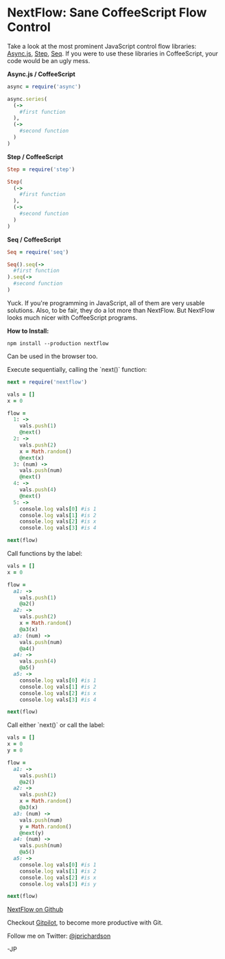 <!--
author: JP
publish: Thu Jun 28 2012 13:23:54 GMT-0500 (CDT)
status: publish
type: post
link: https://procbits.wordpress.com/2012/06/28/nextflow-sane-coffeescript-flow-control/
tags: CoffeeScript, Node.js
slug: 2012/06/28/nextflow-sane-coffeescript-flow-control
-->

NextFlow: Sane CoffeeScript Flow Control
========================================

Take a look at the most prominent JavaScript control flow libraries:
[Async.js](https://github.com/caolan/async),
[Step](https://github.com/creationix/step),
[Seq](https://github.com/substack/node-seq). If you were to use these
libraries in CoffeeScript, your code would be an ugly mess.

**Async.js / CoffeeScript**

```ruby
async = require('async')

async.series(
  (->
    #first function
  ),
  (->
    #second function
  )
)
```

**Step / CoffeeScript**

```ruby
Step = require('step')

Step(
  (->
    #first function
  ),
  (->
    #second function
  )
)
```

**Seq / CoffeeScript**

```ruby
Seq = require('seq')

Seq().seq(->
  #first function
).seq(->
  #second function
)
```

Yuck. If you're programming in JavaScript, all of them are very usable
solutions. Also, to be fair, they do a lot more than NextFlow. But
NextFlow looks much nicer with CoffeeScript programs.

**How to Install:**

`npm install --production nextflow`

Can be used in the browser too.

Execute sequentially, calling the \`next()\` function:

```ruby
next = require('nextflow')

vals = []
x = 0

flow =
  1: ->
    vals.push(1)
    @next()
  2: ->
    vals.push(2)
    x = Math.random()
    @next(x)
  3: (num) ->
    vals.push(num)
    @next()
  4: ->
    vals.push(4)
    @next()
  5: ->
    console.log vals[0] #is 1
    console.log vals[1] #is 2
    console.log vals[2] #is x
    console.log vals[3] #is 4

next(flow)
```

Call functions by the label:

```ruby
vals = []
x = 0

flow =
  a1: ->
    vals.push(1)
    @a2()
  a2: ->
    vals.push(2)
    x = Math.random()
    @a3(x)
  a3: (num) ->
    vals.push(num)
    @a4()
  a4: ->
    vals.push(4)
    @a5()
  a5: ->
    console.log vals[0] #is 1
    console.log vals[1] #is 2
    console.log vals[2] #is x
    console.log vals[3] #is 4

next(flow)
```

Call either \`next()\` or call the label:

```ruby
vals = []
x = 0
y = 0

flow =
  a1: ->
    vals.push(1)
    @a2()
  a2: ->
    vals.push(2)
    x = Math.random()
    @a3(x)
  a3: (num) ->
    vals.push(num)
    y = Math.random()
    @next(y)
  a4: (num) ->
    vals.push(num)
    @a5()
  a5: ->
    console.log vals[0] #is 1
    console.log vals[1] #is 2
    console.log vals[2] #is x
    console.log vals[3] #is y

next(flow)
```

[NextFlow on Github](https://github.com/jprichardson/node-nextflow)

Checkout [Gitpilot](http://gitpilot.com), to become more productive with
Git.

Follow me on Twitter: [@jprichardson](http://twitter.com/jprichardson)

-JP
